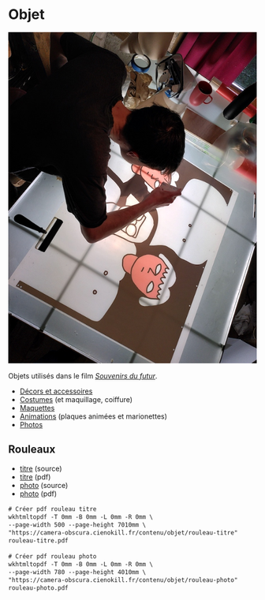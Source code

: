 # Objet

![Pose de vinyle](../photos/plaque-vinyle-1-light.jpeg)

Objets utilisés dans le film [*Souvenirs du futur*](../ecriture/souvenirs-du-futur.md).

- [Décors et accessoires](decors-accessoires.md)
- [Costumes](costumes.md) (et maquillage, coiffure)
- [Maquettes](maquettes.md)
- [Animations](animations.md) (plaques animées et marionettes)
- [Photos](photos.md)

## Rouleaux

- [titre](rouleau-titre.md) (source)
- [titre](rouleau-titre.pdf) (pdf)
- [photo](rouleau-photo.md) (source)
- [photo](rouleau-photo.pdf) (pdf)

```
# Créer pdf rouleau titre
wkhtmltopdf -T 0mm -B 0mm -L 0mm -R 0mm \
--page-width 500 --page-height 7010mm \
"https://camera-obscura.cienokill.fr/contenu/objet/rouleau-titre" rouleau-titre.pdf

# Créer pdf rouleau photo
wkhtmltopdf -T 0mm -B 0mm -L 0mm -R 0mm \
--page-width 780 --page-height 4010mm \
"https://camera-obscura.cienokill.fr/contenu/objet/rouleau-photo" rouleau-photo.pdf
```
